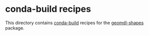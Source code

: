 # conda-build recipes

This directory contains [conda-build](https://conda.io/docs/user-guide/tasks/build-packages/index.html) recipes for the
[geomdl-shapes](https://pypi.org/project/geomdl.shapes/) package.
